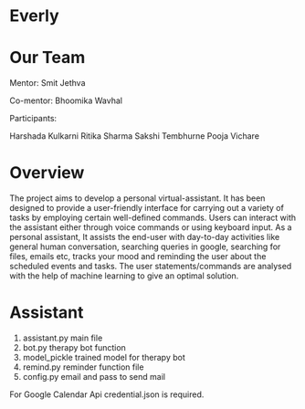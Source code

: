 # Everly
# Our Team
Mentor: Smit Jethva

Co-mentor: Bhoomika Wavhal

Participants:

Harshada Kulkarni
Ritika Sharma
Sakshi Tembhurne
Pooja Vichare

# Overview
The project aims to develop a personal virtual-assistant. It has been designed to provide a user-friendly interface for carrying out a variety of tasks by employing certain well-defined commands. Users can interact with the assistant either through voice commands or using keyboard input. As a personal assistant, It assists the end-user with day-to-day activities like general human conversation, searching queries in google, searching for files, emails etc, tracks your mood and reminding the user about the scheduled events and tasks. The user statements/commands are analysed with the help of machine learning to give an optimal solution.

# Assistant

<ol> 
  <li> assistant.py main file </li>
  <li> bot.py therapy bot function</li>
  <li> model_pickle trained model for therapy bot </li>
  <li> remind.py reminder function file </li>
  <li> config.py email and pass to send mail </li>
</ol>

For Google Calendar Api credential.json is required.



